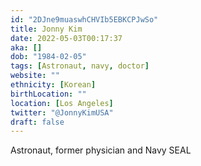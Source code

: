 ```yaml
---
id: "2DJne9muaswhCHVIb5EBKCPJwSo"
title: Jonny Kim
date: 2022-05-03T00:17:37
aka: []
dob: "1984-02-05"
tags: [Astronaut, navy, doctor]
website: ""
ethnicity: [Korean]
birthLocation: ""
location: [Los Angeles]
twitter: "@JonnyKimUSA"
draft: false
---
```


Astronaut, former physician and Navy SEAL
